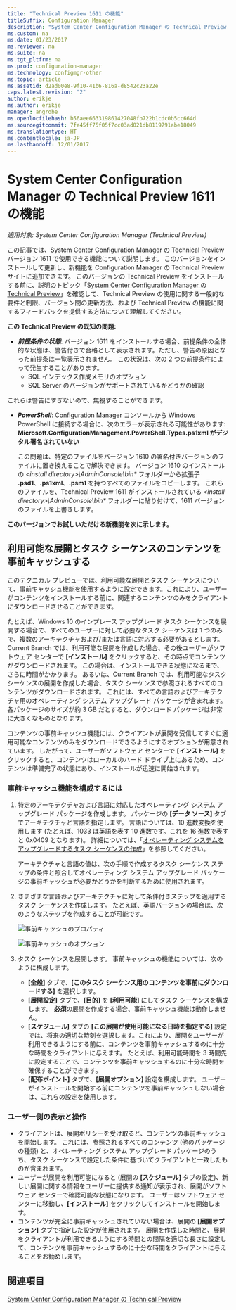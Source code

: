 ```yaml
---
title: "Technical Preview 1611 の機能"
titleSuffix: Configuration Manager
description: "System Center Configuration Manager の Technical Preview バージョン 1611 で使用できる機能について説明します。"
ms.custom: na
ms.date: 01/23/2017
ms.reviewer: na
ms.suite: na
ms.tgt_pltfrm: na
ms.prod: configuration-manager
ms.technology: configmgr-other
ms.topic: article
ms.assetid: d2ad00e8-9f10-41b6-816a-d8542c23a22e
caps.latest.revision: "2"
author: erikje
ms.author: erikje
manager: angrobe
ms.openlocfilehash: b56aee663319861427048fb722b1cdc0b5cc664d
ms.sourcegitcommit: 7fe45ff75f05f7cc03ad021db8119791abe18049
ms.translationtype: HT
ms.contentlocale: ja-JP
ms.lasthandoff: 12/01/2017
---
```

# <a name="capabilities-in-technical-preview-1611-for-system-center-configuration-manager"></a>System Center Configuration Manager の Technical Preview 1611 の機能

*適用対象: System Center Configuration Manager (Technical Preview)*



この記事では、System Center Configuration Manager の Technical Preview バージョン 1611 で使用できる機能について説明します。 このバージョンをインストールして更新し、新機能を Configuration Manager の Technical Preview サイトに追加できます。 このバージョンの Technical Preview をインストールする前に、説明のトピック「[System Center Configuration Manager の Technical Preview](../../core/get-started/technical-preview.md)」を確認して、Technical Preview の使用に関する一般的な要件と制限、バージョン間の更新方法、および Technical Preview の機能に関するフィードバックを提供する方法について理解してください。    

**この Technical Preview の既知の問題:**   
- ***前提条件の状態***: バージョン 1611 をインストールする場合、前提条件の全体的な状態は、警告付きで合格として表示されます。ただし、警告の原因となった前提条は一覧表示されません。 この状況は、次の 2 つの前提条件によって発生することがあります。
  - SQL インデックス作成メモリのオプション
  - SQL Server のバージョンがサポートされているかどうかの確認  

 これらは警告にすぎないので、無視することができます。

- ***PowerShell***: Configuration Manager コンソールから Windows PowerShell に接続する場合に、次のエラーが表示される可能性があります: **Microsoft.ConfigurationManagement.PowerShell.Types.ps1xml がデジタル署名されていない**  

   この問題は、特定のファイルをバージョン 1610 の署名付きバージョンのファイルに置き換えることで解決できます。 バージョン 1610 のインストールの *&lt;install directory>\AdminConsole\bin\** フォルダーから拡張子 **.psd1**、**.ps1xml**、**.psm1** を持つすべてのファイルをコピーします。 これらのファイルを、Technical Preview 1611 がインストールされている *&lt;install directory>\AdminConsole\bin\** フォルダーに貼り付けて、1611 バージョンのファイルを上書きします。


**このバージョンでお試しいただける新機能を次に示します。**  

## <a name="pre-cache-content-for-available-deployments-and-task-sequences"></a>利用可能な展開とタスク シーケンスのコンテンツを事前キャッシュする
このテクニカル プレビューでは、利用可能な展開とタスク シーケンスについて、事前キャッシュ機能を使用するように設定できます。これにより、ユーザーがコンテンツをインストールする前に、関連するコンテンツのみをクライアントにダウンロードさせることができます。

たとえば、Windows 10 のインプレース アップグレード タスク シーケンスを展開する場合で、すべてのユーザーに対して必要なタスク シーケンスは 1 つのみで、複数のアーキテクチャおよび/または言語に対応する必要があるとします。 Current Branch では、利用可能な展開を作成した場合、その後ユーザーがソフトウェア センターで **[インストール]** をクリックすると、その時点でコンテンツがダウンロードされます。 この場合は、インストールできる状態になるまで、さらに時間がかかります。 あるいは、Current Branch では、利用可能なタスク シーケンスの展開を作成した場合、タスク シーケンスで参照されるすべてのコンテンツがダウンロードされます。 これには、すべての言語およびアーキテクチャ用のオペレーティング システム アップグレード パッケージが含まれます。 各パッケージのサイズが約 3 GB だとすると、ダウンロード パッケージは非常に大きくなものとなります。

コンテンツの事前キャッシュ機能には、クライアントが展開を受信してすぐに適用可能なコンテンツのみをダウンロードできるようにするオプションが用意されています。 したがって、ユーザーがソフトウェア センターで **[インストール]** をクリックすると、コンテンツはローカルのハード ドライブ上にあるため、コンテンツは準備完了の状態にあり、インストールが迅速に開始されます。

### <a name="to-configure-the-pre-cache-feature"></a>事前キャッシュ機能を構成するには

1. 特定のアーキテクチャおよび言語に対応したオペレーティング システム アップグレード パッケージを作成します。 パッケージの **[データ ソース]** タブでアーキテクチャと言語を指定します。 言語については、10 進数変換を使用します (たとえば、1033 は英語を表す 10 進数です。これを 16 進数で表すと 0x0409 となります)。 詳細については、「[オペレーティング システムをアップグレードするタスク シーケンスの作成](/sccm/osd/deploy-use/create-a-task-sequence-to-upgrade-an-operating-system)」を参照してください。

    アーキテクチャと言語の値は、次の手順で作成するタスク シーケンス ステップの条件と照合してオペレーティング システム アップグレード パッケージの事前キャッシュが必要かどうかを判断するために使用されます。
2. さまざまな言語およびアーキテクチャに対して条件付きステップを適用するタスク シーケンスを作成します。 たとえば、英語バージョンの場合は、次のようなステップを作成することが可能です。

    ![事前キャッシュのプロパティ](media/precacheproperties2.png)

    ![事前キャッシュのオプション](media/precacheoptions2.png)  

3. タスク シーケンスを展開します。 事前キャッシュの機能については、次のように構成します。
    - **[全般]** タブで、**[このタスク シーケンス用のコンテンツを事前にダウンロードする]** を選択します。
    - **[展開設定]** タブで、**[目的]** を **[利用可能]** にしてタスク シーケンスを構成します。 **必須**の展開を作成する場合、事前キャッシュ機能は動作しません。
    - **[スケジュール]** タブの **[この展開が使用可能になる日時を指定する]** 設定では、将来の適切な時刻を選択します。これにより、展開をユーザーが利用できるようにする前に、コンテンツを事前キャッシュするのに十分な時間をクライアントに与えます。 たとえば、利用可能時間を 3 時間先に設定することで、コンテンツを事前キャッシュするのに十分な時間を確保することができます。  
    - **[配布ポイント]** タブで、**[展開オプション]** 設定を構成します。 ユーザーがインストールを開始する前にコンテンツを事前キャッシュしない場合は、これらの設定を使用します。


### <a name="user-experience"></a>ユーザー側の表示と操作
- クライアントは、展開ポリシーを受け取ると、コンテンツの事前キャッシュを開始します。 これには、参照されるすべてのコンテンツ (他のパッケージの種類) と、オペレーティング システム アップグレード パッケージのうち、タスク シーケンスで設定した条件に基づいてクライアントと一致したものが含まれます。
- ユーザーが展開を利用可能になると (展開の **[スケジュール]** タブの設定)、新しい展開に関する情報をユーザーに提供する通知が表示され、展開がソフトウェア センターで確認可能な状態になります。 ユーザーはソフトウェア センターに移動し、**[インストール]** をクリックしてインストールを開始します。
- コンテンツが完全に事前キャッシュされていない場合は、展開の **[展開オプション]** タブで指定した設定が使用されます。 展開を作成した時間と、展開をクライアントが利用できるようにする時間との間隔を適切な長さに設定して、コンテンツを事前キャッシュするのに十分な時間をクライアントに与えることをお勧めします。


## <a name="see-also"></a>関連項目
[System Center Configuration Manager の Technical Preview](../../core/get-started/technical-preview.md)
